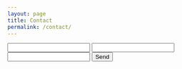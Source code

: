 ```yaml
---
layout: page
title: Contact
permalink: /contact/
---
```


<form action="https://formspree.io/patthropus@gmail.com" method="POST">
  <input type="text" name="name">
  <input type="email" name="_replyto">
  <input type="textarea" name="body">
  <input type="submit" value="Send">
</form>
